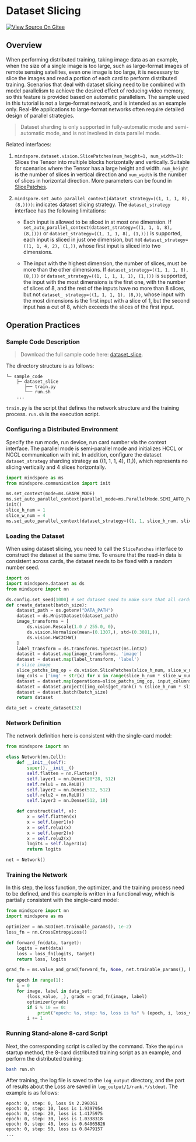 # Dataset Slicing

[![View Source On Gitee](https://mindspore-website.obs.cn-north-4.myhuaweicloud.com/website-images/master/resource/_static/logo_source_en.svg)](https://gitee.com/mindspore/docs/blob/master/tutorials/experts/source_en/parallel/dataset_slice.md)

## Overview

When performing distributed training, taking image data as an example, when the size of a single image is too large, such as large-format images of remote sensing satellites, even one image is too large, it is necessary to slice the images and read a portion of each card to perform distributed training. Scenarios that deal with dataset slicing need to be combined with model parallelism to achieve the desired effect of reducing video memory, so this feature is provided based on automatic parallelism. The sample used in this tutorial is not a large-format network, and is intended as an example only. Real-life applications to large-format networks often require detailed design of parallel strategies.

> Dataset sharding is only supported in fully-automatic mode and semi-automatic mode, and is not involved in data parallel mode.

Related interfaces:

1. `mindspore.dataset.vision.SlicePatches(num_height=1, num_width=1)`: Slices the Tensor into multiple blocks horizontally and vertically. Suitable for scenarios where the Tensor has a large height and width. `num_height` is the number of slices in vertical direction and `num_width` is the number of slices in horizontal direction. More parameters can be found in [SlicePatches](https://www.mindspore.cn/docs/en/master/api_python/dataset_vision/mindspore.dataset.vision.SlicePatches.html).

2. `mindspore.set_auto_parallel_context(dataset_strategy=((1, 1, 1, 8), (8,))))`: indicates dataset slicing strategy. The `dataset_strategy` interface has the following limitations:

    - Each input is allowed to be sliced in at most one dimension. If `set_auto_parallel_context(dataset_strategy=((1, 1, 1, 8), (8,))))` or `dataset_strategy=((1, 1, 1, 8), (1,)))` is supported, each input is sliced in just one dimension, but not `dataset_strategy=((1, 1, 4, 2), (1,))`, whose first input is sliced into two dimensions.

    - The input with the highest dimension, the number of slices, must be more than the other dimensions. If `dataset_strategy=((1, 1, 1, 8), (8,)))` or `dataset_strategy=((1, 1, 1, 1, 1), (1,)))` is supported, the input with the most dimensions is the first one, with the number of slices of 8, and the rest of the inputs have no more than 8 slices, but not `dataset_ strategy=((1, 1, 1, 1), (8,))`, whose input with the most dimensions is the first input with a slice of 1, but the second input has a cut of 8, which exceeds the slices of the first input.

## Operation Practices

### Sample Code Description

> Download the full sample code here: [dataset_slice](https://gitee.com/mindspore/docs/tree/master/docs/sample_code/dataset_slice).

The directory structure is as follows:

```text
└─ sample_code
    ├─ dataset_slice
       ├── train.py
       └── run.sh
    ...
```

`train.py` is the script that defines the network structure and the training process. `run.sh` is the execution script.

### Configuring a Distributed Environment

Specify the run mode, run device, run card number via the context interface. The parallel mode is semi-parallel mode and initializes HCCL or NCCL communication with init. In addition, configure the dataset `dataset_strategy` sharding strategy as ((1, 1, 1, 4), (1,)), which represents no slicing vertically and 4 slices horizontally.

```python
import mindspore as ms
from mindspore.communication import init

ms.set_context(mode=ms.GRAPH_MODE)
ms.set_auto_parallel_context(parallel_mode=ms.ParallelMode.SEMI_AUTO_PARALLEL)
init()
slice_h_num = 1
slice_w_num = 4
ms.set_auto_parallel_context(dataset_strategy=((1, 1, slice_h_num, slice_w_num), (1,)))
```

### Loading the Dataset

When using dataset slicing, you need to call the `SlicePatches` interface to construct the dataset at the same time. To ensure that the read-in data is consistent across cards, the dataset needs to be fixed with a random number seed.

```python
import os
import mindspore.dataset as ds
from mindspore import nn

ds.config.set_seed(1000) # set dataset seed to make sure that all cards read the same data
def create_dataset(batch_size):
    dataset_path = os.getenv("DATA_PATH")
    dataset = ds.MnistDataset(dataset_path)
    image_transforms = [
        ds.vision.Rescale(1.0 / 255.0, 0),
        ds.vision.Normalize(mean=(0.1307,), std=(0.3081,)),
        ds.vision.HWC2CHW()
    ]
    label_transform = ds.transforms.TypeCast(ms.int32)
    dataset = dataset.map(image_transforms, 'image')
    dataset = dataset.map(label_transform, 'label')
    # slice image
    slice_patchs_img_op = ds.vision.SlicePatches(slice_h_num, slice_w_num)
    img_cols = ['img' + str(x) for x in range(slice_h_num * slice_w_num)]
    dataset = dataset.map(operations=slice_patchs_img_op, input_columns="image", output_columns=img_cols)
    dataset = dataset.project([img_cols[get_rank() % (slice_h_num * slice_w_num)], "label"])
    dataset = dataset.batch(batch_size)
    return dataset

data_set = create_dataset(32)
```

### Network Definition

The network definition here is consistent with the single-card model:

```python
from mindspore import nn

class Network(nn.Cell):
    def __init__(self):
        super().__init__()
        self.flatten = nn.Flatten()
        self.layer1 = nn.Dense(28*28, 512)
        self.relu1 = nn.ReLU()
        self.layer2 = nn.Dense(512, 512)
        self.relu2 = nn.ReLU()
        self.layer3 = nn.Dense(512, 10)

    def construct(self, x):
        x = self.flatten(x)
        x = self.layer1(x)
        x = self.relu1(x)
        x = self.layer2(x)
        x = self.relu2(x)
        logits = self.layer3(x)
        return logits

net = Network()
```

### Training the Network

In this step, the loss function, the optimizer, and the training process need to be defined, and this example is written in a functional way, which is partially consistent with the single-card model:

```python
from mindspore import nn
import mindspore as ms

optimizer = nn.SGD(net.trainable_params(), 1e-2)
loss_fn = nn.CrossEntropyLoss()

def forward_fn(data, target):
    logits = net(data)
    loss = loss_fn(logits, target)
    return loss, logits

grad_fn = ms.value_and_grad(forward_fn, None, net.trainable_params(), has_aux=True)

for epoch in range(1):
    i = 0
    for image, label in data_set:
        (loss_value, _), grads = grad_fn(image, label)
        optimizer(grads)
        if i % 10 == 0:
            print("epoch: %s, step: %s, loss is %s" % (epoch, i, loss_value))
        i += 1
```

### Running Stand-alone 8-card Script

Next, the corresponding script is called by the command. Take the `mpirun` startup method, the 8-card distributed training script as an example, and perform the distributed training:

```bash
bash run.sh
```

After training, the log file is saved to the `log_output` directory, and the part of results about the Loss are saved in `log_output/1/rank.*/stdout`. The example is as follows:

```text
epoch: 0, step: 0, loss is 2.290361
epoch: 0, step: 10, loss is 1.9397954
epoch: 0, step: 20, loss is 1.4175975
epoch: 0, step: 30, loss is 1.0338318
epoch: 0, step: 40, loss is 0.64065826
epoch: 0, step: 50, loss is 0.8479157
...
```
